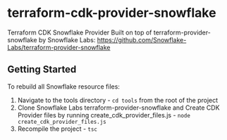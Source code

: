 # terraform-cdk-provider-snowflake
Terraform CDK Snowflake Provider Built on top of terraform-provider-snowflake by Snowflake Labs: https://github.com/Snowflake-Labs/terraform-provider-snowflake

## Getting Started
To rebuild all Snowflake resource files:
1. Navigate to the tools directory - `cd tools` from the root of the project
2. Clone Snowflake Labs terraform-provider-snowflake and Create CDK Provider files by running create_cdk_provider_files.js - `node create_cdk_provider_files.js`
3. Recompile the project - `tsc`